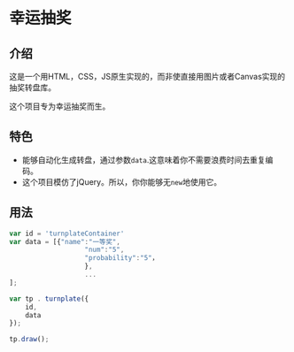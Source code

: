# 幸运抽奖

## 介绍

这是一个用HTML，CSS，JS原生实现的，而非使直接用图片或者Canvas实现的抽奖转盘库。

这个项目专为幸运抽奖而生。

## 特色
+   能够自动化生成转盘，通过参数`data`.这意味着你不需要浪费时间去重复编码。
+   这个项目模仿了jQuery。所以，你你能够无`new`地使用它。


## 用法

```javascript
var id = 'turnplateContainer'
var data = [{"name":"一等奖",
                   "num":"5",
                   "probability":"5"，
                   },
                   ...
];

var tp . turnplate({
    id,
    data
});

tp.draw();
```
